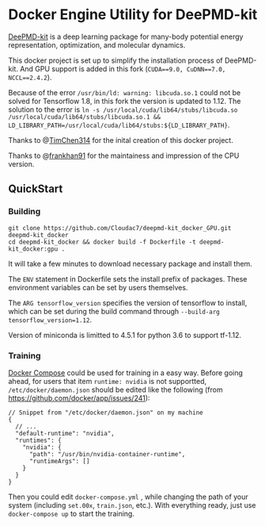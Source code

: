 # Docker Engine Utility for DeePMD-kit

[DeePMD-kit](https://github.com/deepmodeling/deepmd-kit#run-md-with-native-code) is a deep learning package for many-body potential energy representation, optimization, and molecular dynamics.

This docker project is set up to simplify the installation process of DeePMD-kit. And GPU support is added in this fork (`CUDA==9.0, CuDNN==7.0, NCCL==2.4.2`).

Because of the error `/usr/bin/ld: warning: libcuda.so.1` could not be solved for Tensorflow 1.8, in this fork the version is updated to 1.12. The solution to the error is `ln -s /usr/local/cuda/lib64/stubs/libcuda.so /usr/local/cuda/lib64/stubs/libcuda.so.1 && LD_LIBRARY_PATH=/usr/local/cuda/lib64/stubs:${LD_LIBRARY_PATH}`.

Thanks to @[TimChen314](https://github.com/TimChen314) for the inital creation of this docker project.

Thanks to @[frankhan91](https://github.com/frankhan91) for the maintainess and impression of the CPU version.

## QuickStart 

### Building

```
git clone https://github.com/Cloudac7/deepmd-kit_docker_GPU.git deepmd-kit_docker
cd deepmd-kit_docker && docker build -f Dockerfile -t deepmd-kit_docker:gpu .
```

It will take a few minutes to download necessary package and install them.

The `ENV` statement in Dockerfile sets the install prefix of packages. These environment variables can be set by users themselves.

The `ARG tensorflow_version` specifies the version of tensorflow to install, which can be set during the build command through `--build-arg tensorflow_version=1.12`.

Version of miniconda is limitted to 4.5.1 for python 3.6 to support tf-1.12.

### Training

[Docker Compose](https://docs.docker.com/compose/) could be used for training in a easy way. Before going ahead, for users that item `runtime: nvidia` is not supportted, `/etc/docker/daemon.json`  should be edited like the following (from https://github.com/docker/app/issues/241):

```
// Snippet from "/etc/docker/daemon.json" on my machine
{
  // ...
  "default-runtime": "nvidia",
  "runtimes": {
    "nvidia": {
      "path": "/usr/bin/nvidia-container-runtime",
      "runtimeArgs": []
    }
  }
}
```

Then you could edit  `docker-compose.yml` , while changing the path of your system (including `set.00x`,  `train.json`,  etc.). With everything ready, just use `docker-compose up` to start the training.

